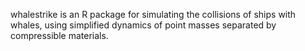 whalestrike is an R package for simulating the collisions of ships with whales,
using simplified dynamics of point masses separated by compressible materials.
